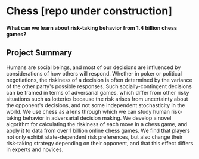 # Chess [repo under construction]
#### What can we learn about risk-taking behavior from 1.4 billion chess games?


## Project Summary
Humans are social beings, and most of our decisions are influenced by considerations of how others will respond. Whether in poker or political negotiations, the riskiness of a decision is often determined by the variance of the other party's possible responses. Such socially-contingent decisions can be framed in terms of adversarial games, which differ from other risky situations such as lotteries because the risk arises from uncertainty about the opponent's decisions, and not some independent stochasticity in the world. 
 We use chess as a lens through which we can study human risk-taking behavior in adversarial decision making. We develop a novel algorithm for calculating the riskiness of each move in a chess game, and apply it to data from over 1 billion online chess games. We find that players not only exhibit state-dependent risk preferences, but also change their risk-taking strategy depending on their opponent, and that this effect differs in experts and novices.

